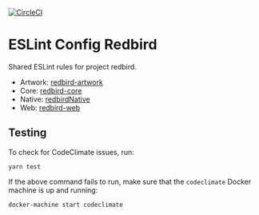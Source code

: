 [![CircleCI](https://circleci.com/gh/joncursi/eslint-config-redbird.svgstyle=shield&circle-token=9d318f8c2c4fb6ef91c29815fb3742bf34e71e3a)](https://circleci.com/gh/joncursi/eslint-config-redbird)

# ESLint Config Redbird

Shared ESLint rules for project redbird.

* Artwork: [redbird-artwork](https://github.com/joncursi/redbird-artwork)
* Core: [redbird-core](https://github.com/joncursi/redbird-core)
* Native: [redbirdNative](https://github.com/joncursi/redbirdNative)
* Web: [redbird-web](https://github.com/joncursi/redbird-web)

## Testing

To check for CodeClimate issues, run:

```
yarn test
```

If the above command fails to run, make sure that the
`codeclimate` Docker machine is up and running:

```
docker-machine start codeclimate
```
